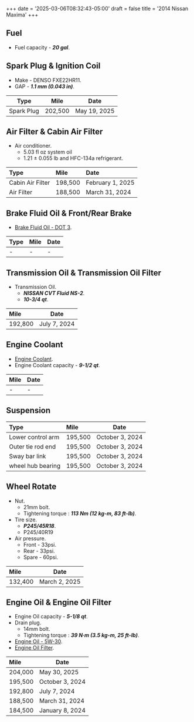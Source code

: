 +++
date = '2025-03-06T08:32:43-05:00'
draft = false
title = '2014 Nissan Maxima'
+++

## Fuel

- Fuel capacity - **_20 gal_**.

## Spark Plug & Ignition Coil

- Make - DENSO FXE22HR11.
- GAP - **_1.1 mm (0.043 in)_**.

|    Type    |  Mile   |     Date     |
| :--------: | :-----: | :----------: |
| Spark Plug | 202,500 | May 19, 2025 |

## Air Filter & Cabin Air Filter

- Air conditioner.
  - 5.03 fl oz system oil
  - 1.21 ± 0.055 lb and HFC-134a refrigerant.

| Type             | Mile    | Date             |
| :--------------- | :------ | :--------------- |
| Cabin Air Filter | 198,500 | February 1, 2025 |
| Air Filter       | 188,500 | March 31, 2024   |

## Brake Fluid Oil & Front/Rear Brake

- [Brake Fluid Oil - DOT 3](https://www.walmart.com/ip/Super-Tech-DOT-3-Brake-Fluid-32-oz/16821254).

| Type | Mile | Date |
| :--- | :--- | ---- |
| -    | -    | -    |

## Transmission Oil & Transmission Oil Filter

- Transmission Oil.
  - **_NISSAN CVT Fluid NS-2_**.
  - **_10-3/4 qt_**.

| Mile    | Date         |
| :------ | ------------ |
| 192,800 | July 7, 2024 |

## Engine Coolant

- [Engine Coolant](https://www.walmart.com/ip/SUPER-TECH-AFC-ASIAN-BLUE-5050-PREDILUTED-1-GAL/3636570281).
- Engine Coolant capacity - **_9-1/2 qt_**.

| Mile | Date |
| :--- | ---- |
| -    | -    |

## Suspension

| Type              | Mile    | Date            |
| :---------------- | :------ | --------------- |
| Lower control arm | 195,500 | October 3, 2024 |
| Outer tie rod end | 195,500 | October 3, 2024 |
| Sway bar link     | 195,500 | October 3, 2024 |
| wheel hub bearing | 195,500 | October 3, 2024 |

## Wheel Rotate

- Nut.
  - 21mm bolt.
  - Tightening torque : **_113 Nm (12 kg-m, 83 ft-lb)_**.
- Tire size.
  - **_P245/45R18_**.
  - P245/40R19
- Air pressure.
  - Front - 33psi.
  - Rear - 33psi.
  - Spare - 60psi.

| Mile    | Date          |
| :------ | ------------- |
| 132,400 | March 2, 2025 |

## Engine Oil & Engine Oil Filter

- Engine Oil capacity - **_5-1/8 qt_**.
- Drain plug.
  - 14mm bolt.
  - Tightening torque : **_39 N·m (3.5 kg-m, 25 ft-lb)_**.
- [Engine Oil - 5W-30](https://www.walmart.com/ip/Super-Tech-Advanced-Full-Synthetic-Motor-Oil-SAE-5W-30-5-Quarts/514849921).
- [Engine Oil Filter](https://www.walmart.com/ip/Super-Tech-ST6607-10K-Mile-Spin-On-Motor-Oil-Filter-Fits-Honda-and-Infiniti-Vehicles-Fits-select-1998-2023-NISSAN-ALTIMA-2002-2023-HONDA-CR-V/506906164).

| Mile    | Date            |
| :------ | --------------- |
| 204,000 | May 30, 2025    |
| 195,500 | October 3, 2024 |
| 192,800 | July 7, 2024    |
| 188,500 | March 31, 2024  |
| 184,500 | January 8, 2024 |
